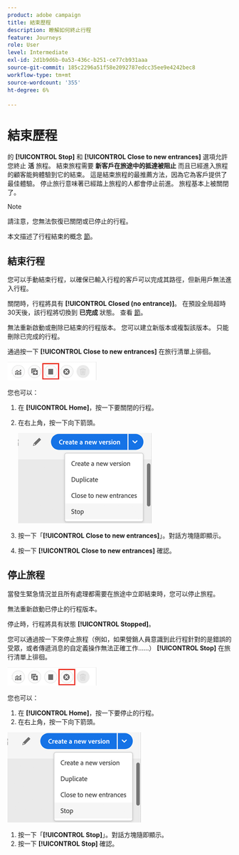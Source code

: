 ```yaml
---
product: adobe campaign
title: 結束歷程
description: 瞭解如何終止行程
feature: Journeys
role: User
level: Intermediate
exl-id: 2d1b9d6b-0a53-436c-b251-ce77cb931aaa
source-git-commit: 185c2296a51f58e2092787edcc35ee9e4242bec8
workflow-type: tm+mt
source-wordcount: '355'
ht-degree: 6%

---
```


# 結束歷程

的 **[!UICONTROL Stop]** 和 **[!UICONTROL Close to new entrances]** 選項允許您終止 **活** 旅程。 結束旅程需要 **新客戶在旅途中的抵達被阻止** 而且已經進入旅程的顧客能夠體驗到它的結束。 這是結束旅程的最推薦方法，因為它為客戶提供了最佳體驗。 停止旅行意味著已經踏上旅程的人都會停止前進。 旅程基本上被關閉了。

>[!NOTE]
>
>請注意，您無法恢復已關閉或已停止的行程。
>
>本文描述了行程結束的概念 [節](../building-journeys/journey.md#ending_a_journey)。

## 結束行程

您可以手動結束行程，以確保已輸入行程的客戶可以完成其路徑，但新用戶無法進入行程。

關閉時，行程將具有 **[!UICONTROL Closed (no entrance)]**。 在預設全局超時30天後，該行程將切換到 **已完成** 狀態。 查看 [節](../building-journeys/changing-properties.md#entrance)。

無法重新啟動或刪除已結束的行程版本。 您可以建立新版本或複製該版本。 只能刪除已完成的行程。

通過按一下 **[!UICONTROL Close to new entrances]** 在旅行清單上徘徊。

![](../assets/do-not-localize/journey-finish-quick-action.png)

您也可以：

1. 在 **[!UICONTROL Home]**，按一下要關閉的行程。
1. 在右上角，按一下向下箭頭。

   ![](../assets/finish_drop_down_list.png)

1. 按一下「**[!UICONTROL Close to new entrances]**」。對話方塊隨即顯示。
1. 按一下 **[!UICONTROL Close to new entrances]** 確認。

## 停止旅程

當發生緊急情況並且所有處理都需要在旅途中立即結束時，您可以停止旅程。

無法重新啟動已停止的行程版本。

停止時，行程將具有狀態 **[!UICONTROL Stopped]**。

您可以通過按一下來停止旅程（例如，如果營銷人員意識到此行程針對的是錯誤的受眾，或者傳遞消息的自定義操作無法正確工作……） **[!UICONTROL Stop]** 在旅行清單上徘徊。

![](../assets/do-not-localize/journey-stop-quick-action.png)

您也可以：

1. 在 **[!UICONTROL Home]**，按一下要停止的行程。
1. 在右上角，按一下向下箭頭。

![](../assets/finish_drop_down_list.png)

1. 按一下「**[!UICONTROL Stop]**」。對話方塊隨即顯示。
1. 按一下 **[!UICONTROL Stop]** 確認。
